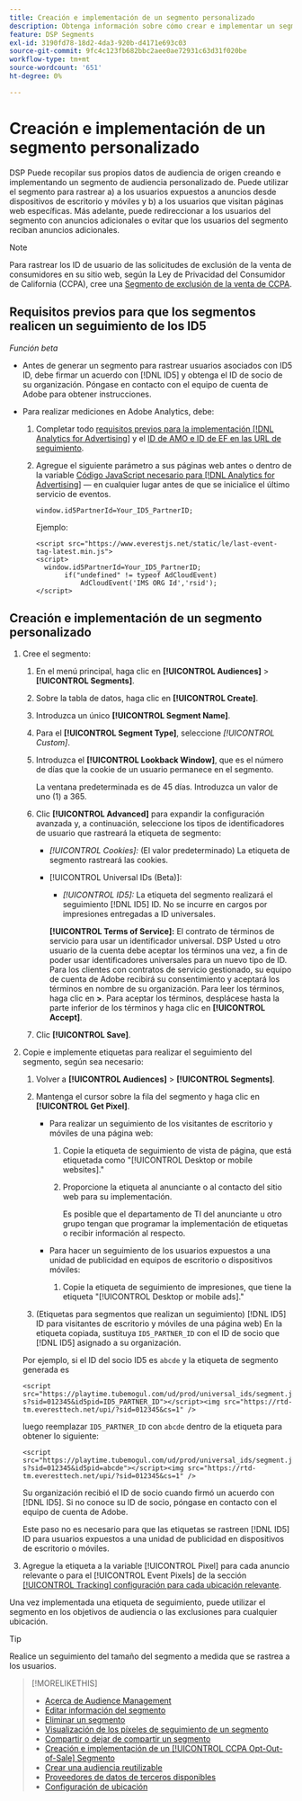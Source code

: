 ```yaml
---
title: Creación e implementación de un segmento personalizado
description: Obtenga información sobre cómo crear e implementar un segmento personalizado para rastrear usuarios expuestos a anuncios o usuarios que visitan sus páginas web.
feature: DSP Segments
exl-id: 3190fd78-18d2-4da3-920b-d4171e693c03
source-git-commit: 9fc4c123fb682bbc2aee0ae72931c63d31f020be
workflow-type: tm+mt
source-wordcount: '651'
ht-degree: 0%

---
```


# Creación e implementación de un segmento personalizado

DSP Puede recopilar sus propios datos de audiencia de origen creando e implementando un segmento de audiencia personalizado de. Puede utilizar el segmento para rastrear a) a los usuarios expuestos a anuncios desde dispositivos de escritorio y móviles y b) a los usuarios que visitan páginas web específicas. Más adelante, puede redireccionar a los usuarios del segmento con anuncios adicionales o evitar que los usuarios del segmento reciban anuncios adicionales.

>[!NOTE]
>
>Para rastrear los ID de usuario de las solicitudes de exclusión de la venta de consumidores en su sitio web, según la Ley de Privacidad del Consumidor de California (CCPA), cree una [Segmento de exclusión de la venta de CCPA](ccpa-opt-out-segment-create.md).

## Requisitos previos para que los segmentos realicen un seguimiento de los ID5

*Función beta*

* Antes de generar un segmento para rastrear usuarios asociados con ID5 ID, debe firmar un acuerdo con [!DNL ID5] y obtenga el ID de socio de su organización. Póngase en contacto con el equipo de cuenta de Adobe para obtener instrucciones.

* Para realizar mediciones en Adobe Analytics, debe:

   1. Completar todo [requisitos previos para la implementación [!DNL Analytics for Advertising]](/help/integrations/analytics/prerequisites.md) y el [ID de AMO e ID de EF en las URL de seguimiento](/help/integrations/analytics/ids.md).

   1. Agregue el siguiente parámetro a sus páginas web antes o dentro de la variable [Código JavaScript necesario para [!DNL Analytics for Advertising]](/help/integrations/analytics/javascript.md) — en cualquier lugar antes de que se inicialice el último servicio de eventos.

      `window.id5PartnerId=Your_ID5_PartnerID;`

      Ejemplo:

      ```
      <script src="https://www.everestjs.net/static/le/last-event-tag-latest.min.js">
      <script>
        window.id5PartnerId=Your_ID5_PartnerID;
             if("undefined" != typeof AdCloudEvent)
                 AdCloudEvent('IMS ORG Id','rsid');
      </script>
      ```

## Creación e implementación de un segmento personalizado

1. Cree el segmento:

   1. En el menú principal, haga clic en **[!UICONTROL Audiences]** > **[!UICONTROL Segments]**.

   1. Sobre la tabla de datos, haga clic en **[!UICONTROL Create]**.

   1. Introduzca un único **[!UICONTROL Segment Name]**.

   1. Para el **[!UICONTROL Segment Type]**, seleccione *[!UICONTROL Custom]*.

   1. Introduzca el **[!UICONTROL Lookback Window]**, que es el número de días que la cookie de un usuario permanece en el segmento.

      La ventana predeterminada es de 45 días. Introduzca un valor de uno (1) a 365.

   1. Clic **[!UICONTROL Advanced]** para expandir la configuración avanzada y, a continuación, seleccione los tipos de identificadores de usuario que rastreará la etiqueta de segmento:

      * *[!UICONTROL Cookies]:* (El valor predeterminado) La etiqueta de segmento rastreará las cookies.

      * [!UICONTROL Universal IDs (Beta)]:

         * *[!UICONTROL ID5]:* La etiqueta del segmento realizará el seguimiento [!DNL ID5] ID. No se incurre en cargos por impresiones entregadas a ID universales.

        **[!UICONTROL Terms of Service]:** El contrato de términos de servicio para usar un identificador universal. DSP Usted u otro usuario de la cuenta debe aceptar los términos una vez, a fin de poder usar identificadores universales para un nuevo tipo de ID. Para los clientes con contratos de servicio gestionado, su equipo de cuenta de Adobe recibirá su consentimiento y aceptará los términos en nombre de su organización. Para leer los términos, haga clic en **>**. Para aceptar los términos, desplácese hasta la parte inferior de los términos y haga clic en **[!UICONTROL Accept]**.

   1. Clic **[!UICONTROL Save]**.

1. Copie e implemente etiquetas para realizar el seguimiento del segmento, según sea necesario:

   1. Volver a **[!UICONTROL Audiences]** > **[!UICONTROL Segments]**.

   1. Mantenga el cursor sobre la fila del segmento y haga clic en **[!UICONTROL Get Pixel]**.

      * Para realizar un seguimiento de los visitantes de escritorio y móviles de una página web:

         1. Copie la etiqueta de seguimiento de vista de página, que está etiquetada como &quot;[!UICONTROL Desktop or mobile websites].&quot;

         1. Proporcione la etiqueta al anunciante o al contacto del sitio web para su implementación.

            Es posible que el departamento de TI del anunciante u otro grupo tengan que programar la implementación de etiquetas o recibir información al respecto.

      * Para hacer un seguimiento de los usuarios expuestos a una unidad de publicidad en equipos de escritorio o dispositivos móviles:

         1. Copie la etiqueta de seguimiento de impresiones, que tiene la etiqueta &quot;[!UICONTROL Desktop or mobile ads].&quot;

   1. (Etiquetas para segmentos que realizan un seguimiento) [!DNL ID5] ID para visitantes de escritorio y móviles de una página web) En la etiqueta copiada, sustituya `ID5_PARTNER_ID` con el ID de socio que [!DNL ID5] asignado a su organización.

   Por ejemplo, si el ID del socio ID5 es `abcde` y la etiqueta de segmento generada es

   ```<script src="https://playtime.tubemogul.com/ud/prod/universal_ids/segment.js?sid=012345&id5pid=ID5_PARTNER_ID"></script><img src="https://rtd-tm.everesttech.net/upi/?sid=012345&cs=1" />```

   luego reemplazar `ID5_PARTNER_ID` con `abcde` dentro de la etiqueta para obtener lo siguiente:

   ```<script src="https://playtime.tubemogul.com/ud/prod/universal_ids/segment.js?sid=012345&id5pid=abcde"></script><img src="https://rtd-tm.everesttech.net/upi/?sid=012345&cs=1" />```

   Su organización recibió el ID de socio cuando firmó un acuerdo con [!DNL ID5]. Si no conoce su ID de socio, póngase en contacto con el equipo de cuenta de Adobe.

   Este paso no es necesario para que las etiquetas se rastreen [!DNL ID5] ID para usuarios expuestos a una unidad de publicidad en dispositivos de escritorio o móviles.

1. Agregue la etiqueta a la variable [!UICONTROL Pixel] para cada anuncio relevante o para el [!UICONTROL Event Pixels] de la sección [[!UICONTROL Tracking] configuración para cada ubicación relevante](/help/dsp/campaign-management/placements/placement-settings.md#placement-tracking).

Una vez implementada una etiqueta de seguimiento, puede utilizar el segmento en los objetivos de audiencia o las exclusiones para cualquier ubicación.

>[!TIP]
>
>Realice un seguimiento del tamaño del segmento a medida que se rastrea a los usuarios.

>[!MORELIKETHIS]
>
>* [Acerca de Audience Management](audience-about.md)
>* [Editar información del segmento](segment-edit.md)
>* [Eliminar un segmento](segment-delete.md)
>* [Visualización de los píxeles de seguimiento de un segmento](segment-view-pixels.md)
>* [Compartir o dejar de compartir un segmento](segment-share.md)
>* [Creación e implementación de un [!UICONTROL CCPA Opt-Out-of-Sale] Segmento](ccpa-opt-out-segment-create.md)
>* [Crear una audiencia reutilizable](reusable-audience-create.md)
>* [Proveedores de datos de terceros disponibles](third-party-data-providers.md)
>* [Configuración de ubicación](/help/dsp/campaign-management/placements/placement-settings.md)
